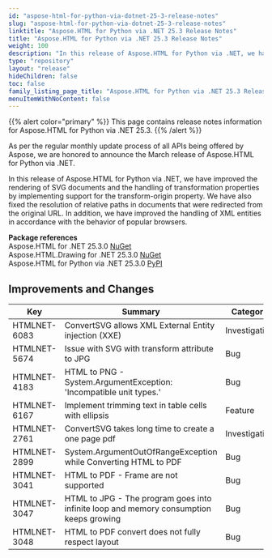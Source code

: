```yaml
---
id: "aspose-html-for-python-via-dotnet-25-3-release-notes"
slug: "aspose-html-for-python-via-dotnet-25-3-release-notes"
linktitle: "Aspose.HTML for Python via .NET 25.3 Release Notes"
title: "Aspose.HTML for Python via .NET 25.3 Release Notes"
weight: 100
description: "In this release of Aspose.HTML for Python via .NET, we have improved the rendering of SVG documents and the handling of transformation properties by implementing support for the transform-origin property. We have also fixed the resolution of relative paths in documents that were redirected from the original URL. In addition, we have improved the handling of XML entities in accordance with the behavior of popular browsers."
type: "repository"
layout: "release"
hideChildren: false
toc: false
family_listing_page_title: "Aspose.HTML for Python via .NET 25.3 Release Notes"
menuItemWithNoContent: false
---
```

{{% alert color="primary" %}}
This page contains release notes information for Aspose.HTML for Python via .NET 25.3.
{{% /alert %}}

As per the regular monthly update process of all APIs being offered by Aspose, we are honored to announce the March release of Aspose.HTML for Python via .NET.

In this release of Aspose.HTML for Python via .NET, we have improved the rendering of SVG documents and the handling of transformation properties by implementing support for the transform-origin property. We have also fixed the resolution of relative paths in documents that were redirected from the original URL. In addition, we have improved the handling of XML entities in accordance with the behavior of popular browsers.

**Package references**<br>
Aspose.HTML for .NET 25.3.0 [NuGet](https://www.nuget.org/packages/Aspose.Html)<br>
Aspose.HTML.Drawing for .NET 25.3.0 [NuGet](https://www.nuget.org/packages/Aspose.Html.Drawing)<br>
Aspose.HTML for Python via .NET 25.3.0 [PyPI](https://pypi.org/project/aspose-html-net/)


## **Improvements and Changes**

| **Key**      | **Summary**                                                                            | **Category** |
| ------------ | -------------------------------------------------------------------------------------- | ------------ |
| HTMLNET-6083 | ConvertSVG allows XML External Entity injection (XXE) | Investigation |
| HTMLNET-5674 | Issue with SVG with transform attribute to JPG | Bug |
| HTMLNET-4183 | HTML to PNG - System.ArgumentException: 'Incompatible unit types.' | Bug |
| HTMLNET-6167 | Implement trimming text in table cells with ellipsis | Feature |
| HTMLNET-2761 | ConvertSVG takes long time to create a one page pdf | Investigation |
| HTMLNET-2899 | System.ArgumentOutOfRangeException while Converting HTML to PDF | Bug |
| HTMLNET-3041 | HTML to PDF - Frame are not supported | Bug |
| HTMLNET-3047 | HTML to JPG - The program goes into infinite loop and memory consumption keeps growing | Bug |
| HTMLNET-3048 | HTML to PDF convert does not fully respect layout | Bug |